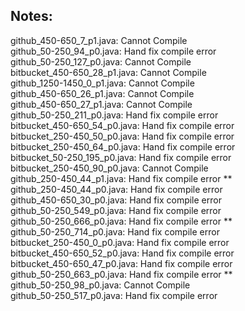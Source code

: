## Notes:

github_450-650_7_p1.java: Cannot Compile   
github_50-250_94_p0.java: Hand fix compile error   
github_50-250_127_p0.java: Cannot Compile   
bitbucket_450-650_28_p1.java: Cannot Compile   
github_1250-1450_0_p1.java: Cannot Compile   
github_450-650_26_p1.java: Cannot Compile   
github_450-650_27_p1.java: Cannot Compile   
github_50-250_211_p0.java: Hand fix compile error   
bitbucket_450-650_54_p0.java: Hand fix compile error   
bitbucket_250-450_50_p0.java: Hand fix compile error   
bitbucket_250-450_64_p0.java: Hand fix compile error   
bitbucket_50-250_195_p0.java: Hand fix compile error   
bitbucket_250-450_90_p0.java: Cannot Compile   
github_250-450_44_p1.java: Hand fix compile error **   
github_250-450_44_p0.java: Hand fix compile error   
github_450-650_30_p0.java: Hand fix compile error   
github_50-250_549_p0.java: Hand fix compile error   
github_50-250_666_p0.java: Hand fix compile error **   
github_50-250_714_p0.java: Hand fix compile error   
bitbucket_250-450_0_p0.java: Hand fix compile error   
bitbucket_450-650_52_p0.java: Hand fix compile error   
bitbucket_450-650_47_p0.java: Hand fix compile error   
github_50-250_663_p0.java: Hand fix compile error **   
github_50-250_98_p0.java: Cannot Compile   
github_50-250_517_p0.java: Hand fix compile error   
